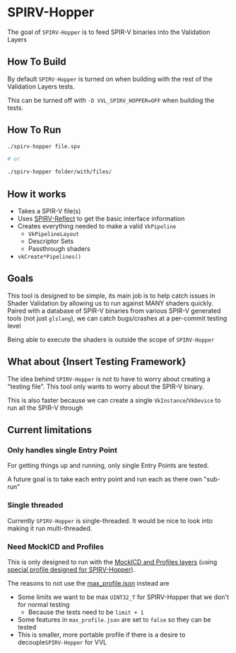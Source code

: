# SPIRV-Hopper

The goal of `SPIRV-Hopper` is to feed SPIR-V binaries into the Validation Layers

## How To Build

By default `SPIRV-Hopper` is turned on when building with the rest of the Validation Layers tests.

This can be turned off with `-D VVL_SPIRV_HOPPER=OFF` when building the tests.

## How To Run

```bash
./spirv-hopper file.spv

# or

./spirv-hopper folder/with/files/
```

## How it works

- Takes a SPIR-V file(s)
- Uses [SPIRV-Reflect](https://github.com/KhronosGroup/SPIRV-Reflect) to get the basic interface information
- Creates everything needed to make a valid `VkPipeline`
    - `VkPipelineLayout`
    - Descriptor Sets
    - Passthrough shaders
- `vkCreate*Pipelines()`

## Goals

This tool is designed to be simple, its main job is to help catch issues in Shader Validation by allowing us to run against MANY shaders quickly. Paired with a database of SPIR-V binaries from various SPIR-V generated tools (not just `glslang`), we can catch bugs/crashes at a per-commit testing level

Being able to execute the shaders is outside the scope of `SPIRV-Hopper`

## What about {Insert Testing Framework}

The idea behind `SPIRV-Hopper` is not to have to worry about creating a "testing file". This tool only wants to worry about the SPIR-V binary.

This is also faster because we can create a single `VkInstance`/`VkDevice` to run all the SPIR-V through

## Current limitations

### Only handles single Entry Point

For getting things up and running, only single Entry Points are tested.

A future goal is to take each entry point and run each as there own "sub-run"

### Single threaded

Currently `SPIRV-Hopper` is single-threaded. It would be nice to look into making it run multi-threaded.

### Need MockICD and Profiles

This is only designed to run with the [MockICD and Profiles layers](https://github.com/KhronosGroup/Vulkan-ValidationLayers/tree/main/tests#running-tests-on-mockicd-and-profiles-layer) (using [special profile designed for SPIRV-Hopper](../device_profiles/spirv_hopper_profile.json)).

The reasons to not use the [max_profile.json](../device_profiles/max_profile.json) instead are

- Some limits we want to be max `UINT32_T` for SPIRV-Hopper that we don't for normal testing
    - Because the tests need to be `limit + 1`
- Some features in `max_profile.json` are set to `false` so they can be tested
- This is smaller, more portable profile if there is a desire to decouple`SPIRV-Hopper` for VVL
